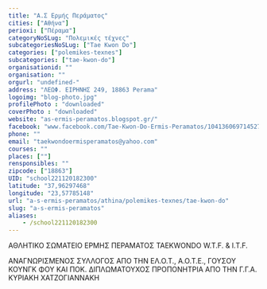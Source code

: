 ```yaml
---
title: "Α.Σ Ερμής Περάματος"
cities: ["Αθήνα"]
perioxi: ["Πέραμα"]
categoryNoSLug: "Πολεμικές τέχνες"
subcategoriesNoSLug: ["Tae Kwon Do"]
categories: ["polemikes-texnes"]
subcategories: ["tae-kwon-do"]
organisationid: ""
organisation: ""
orgurl: "undefined-"
address: "ΛΕΩΦ. ΕΙΡΗΝΗΣ 249, 18863 Perama"
logoimg: "blog-photo.jpg"
profilePhoto : "downloaded"
coverPhoto : "downloaded"
website: "as-ermis-peramatos.blogspot.gr/"
facebook: "www.facebook.com/Tae-Kwon-Do-Ermis-Peramatos/104136069714527?sk=timeline"
phone: ""
email: "taekwondoermisperamatos@yahoo.com"
courses: ""
places: [""]
rensponsibles: ""
zipcode: ["18863"]
UID: "school221120182300"
latitude: "37,96297468"
longitude: "23,57785148"
url: "a-s-ermis-peramatos/athina/polemikes-texnes/tae-kwon-do"
slug: "a-s-ermis-peramatos"
aliases:
    - /school221120182300
---
```



ΑΘΛΗΤΙΚΟ ΣΩΜΑΤΕΙΟ ΕΡΜΗΣ ΠΕΡΑΜΑΤΟΣ TAEKWONDO W.T.F. &amp; I.T.F.

ΑΝΑΓΝΩΡΙΣΜΕΝΟΣ ΣΥΛΛΟΓΟΣ ΑΠΟ ΤΗΝ ΕΛ.Ο.Τ., Α.Ο.Τ.Ε., ΓΟΥΣΟΥ ΚΟΥΝΓΚ ΦΟΥ ΚΑΙ ΠΟΚ. ΔΙΠΛΩΜΑΤΟΥΧΟΣ ΠΡΟΠΟΝΗΤΡΙΑ ΑΠΟ ΤΗΝ Γ.Γ.Α. ΚΥΡΙΑΚΗ ΧΑΤΖΟΓΙΑΝΝΑΚΗ